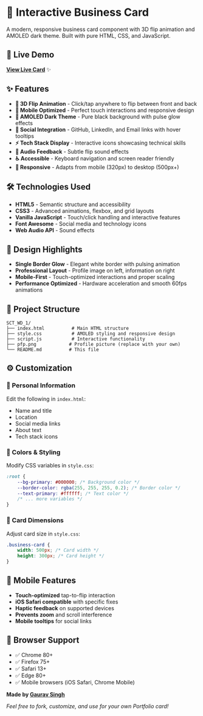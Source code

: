 # 🎴 Interactive Business Card

A modern, responsive business card component with 3D flip animation and AMOLED dark theme. Built with pure HTML, CSS, and JavaScript.

## 🚀 Live Demo

**[View Live Card](https://cardlio.netlify.app/)** ✨

## ✨ Features

-   **🔄 3D Flip Animation** - Click/tap anywhere to flip between front and back
-   **📱 Mobile Optimized** - Perfect touch interactions and responsive design
-   **🌚 AMOLED Dark Theme** - Pure black background with pulse glow effects
-   **🔗 Social Integration** - GitHub, LinkedIn, and Email links with hover tooltips
-   **⚡ Tech Stack Display** - Interactive icons showcasing technical skills
-   **🎵 Audio Feedback** - Subtle flip sound effects
-   **♿ Accessible** - Keyboard navigation and screen reader friendly
-   **📐 Responsive** - Adapts from mobile (320px) to desktop (500px+)

## 🛠️ Technologies Used

-   **HTML5** - Semantic structure and accessibility
-   **CSS3** - Advanced animations, flexbox, and grid layouts
-   **Vanilla JavaScript** - Touch/click handling and interactive features
-   **Font Awesome** - Social media and technology icons
-   **Web Audio API** - Sound effects

## 🎨 Design Highlights

-   **Single Border Glow** - Elegant white border with pulsing animation
-   **Professional Layout** - Profile image on left, information on right
-   **Mobile-First** - Touch-optimized interactions and proper scaling
-   **Performance Optimized** - Hardware acceleration and smooth 60fps animations

## 📁 Project Structure

```
SCT_WD_1/
├── index.html          # Main HTML structure
├── style.css           # AMOLED styling and responsive design
├── script.js           # Interactive functionality
├── pfp.png            # Profile picture (replace with your own)
└── README.md          # This file
```

## ⚙️ Customization

### 📝 Personal Information

Edit the following in `index.html`:

-   Name and title
-   Location
-   Social media links
-   About text
-   Tech stack icons

### 🎨 Colors & Styling

Modify CSS variables in `style.css`:

```css
:root {
	--bg-primary: #000000; /* Background color */
	--border-color: rgba(255, 255, 255, 0.2); /* Border color */
	--text-primary: #ffffff; /* Text color */
	/* ... more variables */
}
```

### 📐 Card Dimensions

Adjust card size in `style.css`:

```css
.business-card {
	width: 500px; /* Card width */
	height: 300px; /* Card height */
}
```

## 📱 Mobile Features

-   **Touch-optimized** tap-to-flip interaction
-   **iOS Safari compatible** with specific fixes
-   **Haptic feedback** on supported devices
-   **Prevents zoom** and scroll interference
-   **Mobile tooltips** for social links

## 🌟 Browser Support

-   ✅ Chrome 80+
-   ✅ Firefox 75+
-   ✅ Safari 13+
-   ✅ Edge 80+
-   ✅ Mobile browsers (iOS Safari, Chrome Mobile)

**Made by [Gaurav Singh](https://github.com/grvsnh)**

_Feel free to fork, customize, and use for your own Portfolio card!_
